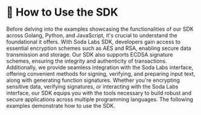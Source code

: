 # 🥸 How to Use the SDK

Before delving into the examples showcasing the functionalities of our SDK across Golang, Python, and JavaScript, it's crucial to understand the foundational it offers. With Soda Labs SDK, developers gain access to essential encryption schemes such as AES and RSA, enabling secure data transmission and storage. Our SDK also supports ECDSA signature schemes, ensuring the integrity and authenticity of transactions. Additionally, we provide seamless integration with the Soda Labs interface, offering convenient methods for signing, verifying, and preparing input text, along with generating function signatures. Whether you're encrypting sensitive data, verifying signatures, or interacting with the Soda Labs interface, our SDK equips you with the tools necessary to build robust and secure applications across multiple programming languages. The following examples demonstrate how to use the SDK.
